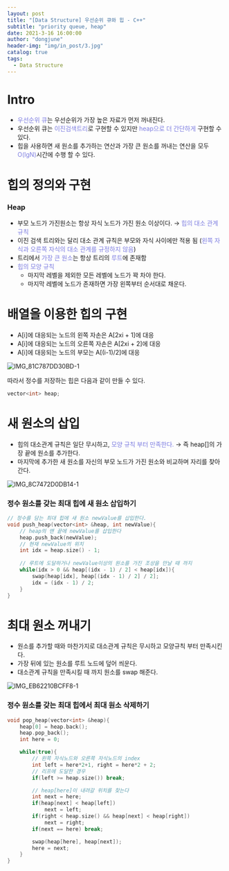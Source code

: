 ```yaml
---
layout: post
title: "[Data Structure] 우선순위 큐와 힙 - C++"
subtitle: "priority queue, heap"
date: 2021-3-16 16:00:00
author: "dongjune"
header-img: "img/in_post/3.jpg"
catalog: true
tags:
  - Data Structure
---
```

# Intro

- <span style="color:rgba(0,0,200,0.5)">우선순위 큐</span>는 우선순위가 가장 높은 자료가 먼저 꺼내진다.
- 우선순위 큐는 <span style="color:rgba(0,0,200,0.5)">이진검색트리</span>로 구현할 수 있지만 <span style="color:rgba(0,0,200,0.5)">heap으로 더 간단하게</span> 구현할 수 있다.
- 힙을 사용하면 새 원소를 추가하는 연산과 가장 큰 원소를 꺼내는 연산을 모두 <span style="color:rgba(0,0,200,0.5)">O(lgN)</span>시간에 수행 할 수 있다.

# 힙의 정의와 구현

### Heap

- 부모 노드가 가진원소는 항상 자식 노드가 가진 원소 이상이다. → <span style="color:rgba(0,0,200,0.5)">힙의 대소 관계 규칙</span>
- 이진 검색 트리와는 달리 대소 관계 규칙은 부모와 자식 사이에만 적용 됨 (<span style="color:rgba(0,0,200,0.5)">왼쪽 자식과 오른쪽 자식의 대소 관계를 규정하지 않음</span>)
- 트리에서 <span style="color:rgba(0,0,200,0.5)">가장 큰 원소</span>는 항상 트리의 <span style="color:rgba(0,0,200,0.5)">루트</span>에 존재함
- <span style="color:rgba(0,0,200,0.5)">힙의 모양 규칙</span>
    - 마지막 레벨을 제외한 모든 레벨에 노드가 꽉 차야 한다.
    - 마지막 레벨에 노드가 존재하면 가장 왼쪽부터 순서대로 채운다.

# 배열을 이용한 힙의 구현

- A[i]에 대응되는 노드의 왼쪽 자손은 A[2xi + 1]에 대응
- A[i]에 대응되는 노드의 오른쪽 자손은 A[2xi + 2]에 대응
- A[i]에 대응되는 노드의 부모는 A[(i-1)/2]에 대응


![IMG_81C787DD30BD-1](https://user-images.githubusercontent.com/53213397/111269799-61cab380-8672-11eb-9189-419ba3f7a6b8.jpeg)


따라서 정수를 저장하는 힙은 다음과 같이 만들 수 있다.

```cpp
vector<int> heap;
```

# 새 원소의 삽입

- 힙의 대소관계 규칙은 일단 무시하고, <span style="color:rgba(0,0,200,0.5)">모양 규칙 부터 만족한다.</span> → 즉 heap[]의 가장 끝에 원소를 추가한다.
- 마지막에 추가한 새 원소를 자신의 부모 노드가 가진 원소와 비교하며 자리를 찾아간다.

![IMG_8C7472D0DB14-1](https://user-images.githubusercontent.com/53213397/111269779-5c6d6900-8672-11eb-90df-32d60d3c7ccc.jpeg)


### 정수 원소를 갖는 최대 힙에 새 원소 삽입하기

```cpp
// 정수를 담는 최대 힙에 새 원소 newValue를 삽입한다.
void push_heap(vector<int> &heap, int newValue){
	// heap의 맨 끝에 newValue를 삽입한다
	heap.push_back(newValue);
	// 현재 newValue의 위치
	int idx = heap.size() - 1;
	
	// 루트에 도달하거나 newValue이상의 원소를 가진 조상을 만날 때 까지
	while(idx > 0 && heap[(idx - 1) / 2] < heap[idx]){
		swap(heap[idx], heap[(idx - 1) / 2] / 2];
		idx = (idx - 1) / 2;
	}
}
```

# 최대 원소 꺼내기

- 원소를 추가할 때와 마찬가지로 대소관계 규칙은 무시하고 모양규칙 부터 만족시킨다.
- 가장 뒤에 있는 원소를 루트 노드에 덮어 씌운다.
- 대소관계 규칙을 만족시킬 때 까지 원소를 swap 해준다.

![IMG_EB62210BCFF8-1](https://user-images.githubusercontent.com/53213397/111269803-62fbe080-8672-11eb-8096-45630352f3f9.jpeg)

### 정수 원소를 갖는 최대 힙에서 최대 원소 삭제하기

```cpp
void pop_heap(vector<int> &heap){
    heap[0] = heap.back();
    heap.pop_back();
    int here = 0;

    while(true){
        // 왼쪽 자식노드와 오른쪽 자식노드의 index
        int left = here*2+1, right = here*2 + 2;
        // 리프에 도달한 경우
        if(left >= heap.size()) break;

        // heap[here]이 내려갈 위치를 찾는다
        int next = here;
        if(heap[next] < heap[left])
            next = left;
        if(right < heap.size() && heap[next] < heap[right])
            next = right;
        if(next == here) break;

        swap(heap[here], heap[next]);
        here = next;
    }
}
```
